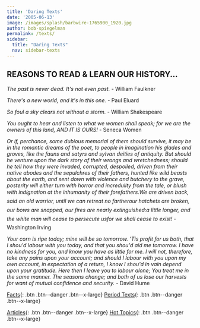 ```yaml
---
title: 'Daring Texts'
date: '2005-06-13'
image: /images/splash/barbwire-1765900_1920.jpg
author: bob-spiegelman
permalink: /texts/
sidebar:
  title: "Daring Texts"
  nav: sidebar-texts
---
```


## REASONS TO READ & LEARN OUR HISTORY...

_The past is never dead. It's not even past._ - William Faulkner  

_There's a new world, and it's in this one._ - Paul Eluard  

_So foul a sky clears not without a storm._ - William Shakespeare  

_You ought to hear and listen to what we women shall speak; for we are the owners of this land, AND IT IS OURS!_ - Seneca Women  

_Or if, perchance, some dubious memorial of them should survive, it may be in the romantic dreams of the poet, to people in imagination his glades and groves, like the fauns and satyrs and sylvan deities of antiquity. But should he venture upon the dark story of their wrongs and wretchedness; should he tell how they were invaded, corrupted, despoiled, driven from their native abodes and the sepulchres of their fathers, hunted like wild beasts about the earth, and sent down with violence and butchery to the grave, posterity will either turn with horror and incredulity from the tale, or blush with indignation at the inhumanity of their forefathers.We are driven back, said an old warrior, until we can retreat no fartherour hatchets are broken, our bows are snapped, our fires are nearly extinguished:a little longer, and the white man will cease to persecute usfor we shall cease to exist!_ - Washington Irving  

_Your corn is ripe today; mine will be so tomorrow. 'Tis profit for us both, that I shou'd labour with you today, and that you shou'd aid me tomorrow. I have no kindness for you, and know you have as little for me. I will not, therefore, take any pains upon your account; and should I labour with you upon my own account, in expectation of a return, I know I shou'd in vain depend upon your gratitude. Here then I leave you to labour alone; You treat me in the same manner. The seasons change; and both of us lose our harvests for want of mutual confidence and security._ - David Hume  

[Facts](/categories/facts/){: .btn .btn--danger .btn--x-large}
[Period Texts](/categories/period/){: .btn .btn--danger .btn--x-large}
  
[Articles](/categories/articles/){: .btn .btn--danger .btn--x-large}
[Hot Topics](/categories/hot/){: .btn .btn--danger .btn--x-large}
